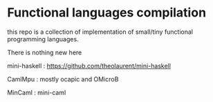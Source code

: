 # Functional languages compilation

this repo is a collection of implementation
of small/tiny  functional programming languages.

There is nothing new here



mini-haskell : https://github.com/theolaurent/mini-haskell

CamlMpu : mostly ocapic and OMicroB

MinCaml : mini-caml
